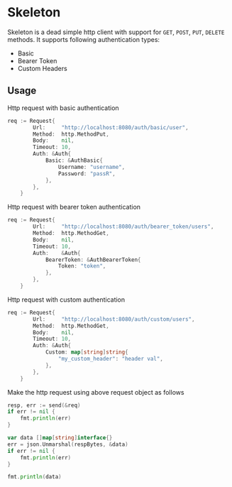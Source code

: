 # Skeleton

Skeleton is a dead simple http client with support for `GET`, `POST`, `PUT`, `DELETE`
methods. It supports following authentication types:

- Basic
- Bearer Token
- Custom Headers

## Usage

Http request with basic authentication

```go
req := Request{
        Url:     "http://localhost:8080/auth/basic/user",
        Method:  http.MethodPut,
        Body:    nil,
        Timeout: 10,
        Auth: &Auth{
            Basic: &AuthBasic{
                Username: "username",
                Password: "passR",
            },
        },
    }
```

Http request with bearer token authentication

```go
req := Request{
        Url:     "http://localhost:8080/auth/bearer_token/users",
        Method:  http.MethodGet,
        Body:    nil,
        Timeout: 10,
        Auth:    &Auth{
            BearerToken: &AuthBearerToken{
                Token: "token",
            },
        },
    }
```

Http request with custom authentication 

```go
req := Request{
        Url:     "http://localhost:8080/auth/custom/users",
        Method:  http.MethodGet,
        Body:    nil,
        Timeout: 10,
        Auth: &Auth{
            Custom: map[string]string{
                "my_custom_header": "header val",
            },
        },
    }
```

Make the http request using above request object as follows

```go
resp, err := send(&req)
if err != nil {
    fmt.println(err)
}

var data []map[string]interface{}
err = json.Unmarshal(respBytes, &data)
if err != nil {
    fmt.println(err)
}

fmt.println(data)
```